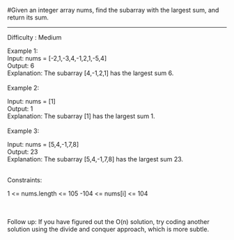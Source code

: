 #Given an integer array nums, find the subarray with the largest sum, and return its sum.
<hr>
<p>Difficulty : Medium</p>
 

Example 1:
<br>
Input: nums = [-2,1,-3,4,-1,2,1,-5,4]<br>
Output: 6<br>
Explanation: The subarray [4,-1,2,1] has the largest sum 6.<br>
<br>
Example 2:<br>

Input: nums = [1]<br>
Output: 1<br>
Explanation: The subarray [1] has the largest sum 1.<br><br>
Example 3:<br>

Input: nums = [5,4,-1,7,8]<br>
Output: 23<br>
Explanation: The subarray [5,4,-1,7,8] has the largest sum 23.<br><br>
 

Constraints:<br>

1 <= nums.length <= 105
-104 <= nums[i] <= 104<br>
 <br><br>

Follow up: If you have figured out the O(n) solution, try coding another solution using the divide and conquer approach, which is more subtle.
